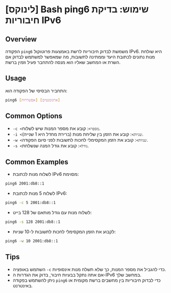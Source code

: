 # [לינוקס] Bash ping6 שימוש: בדיקת חיבוריות IPv6

## Overview
הפקודה `ping6` משמשת לבדוק חיבוריות לרשת באמצעות פרוטוקול IPv6. היא שולחת מנות נתונים לכתובת היעד וממתינה לתשובות, מה שמאפשר למשתמש לבדוק אם השרת או המחשב שאליו הוא מנסה להתחבר פעיל וזמין ברשת.

## Usage
התחביר הבסיסי של הפקודה הוא:

```bash
ping6 [אפשרויות] [ארגומנטים]
```

## Common Options
- `-c <מספר>`: קובע את מספר המנות שיש לשלוח.
- `-i <שניות>`: קובע את הזמן בין שליחת מנות (ברירת מחדל היא 1 שנייה).
- `-w <שניות>`: קובע את הזמן המקסימלי לחכות לתשובות לפני סיום הפקודה.
- `-s <גודל>`: קובע את גודל המנה שנשלחת.

## Common Examples
- לשלוח מנות לכתובת IPv6 מסוימת:
```bash
ping6 2001:db8::1
```

- לשלוח 5 מנות לכתובת IPv6:
```bash
ping6 -c 5 2001:db8::1
```

- לשלוח מנות עם גודל מותאם של 128 בייט:
```bash
ping6 -s 128 2001:db8::1
```

- לקבוע את הזמן המקסימלי לחכות לתשובות ל-10 שניות:
```bash
ping6 -w 10 2001:db8::1
```

## Tips
- השתמש באופציה `-c` כדי להגביל את מספר המנות, כך שלא תשלח מנות אינסופיות.
- אם אתה נתקל בבעיות חיבור, בדוק את הגדרות ה-IPv6 במחשב שלך.
- ניתן להשתמש בפקודה `ping6` כדי לבדוק חיבוריות בין מחשבים ברשת מקומית או באינטרנט.